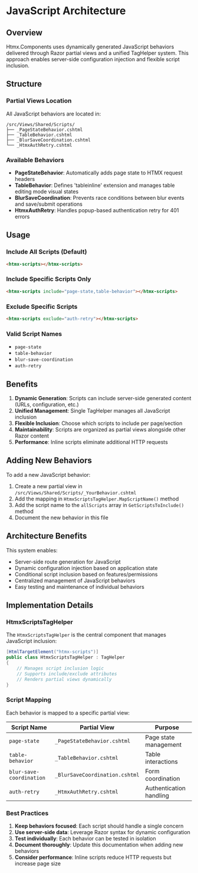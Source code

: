 # JavaScript Architecture

## Overview

Htmx.Components uses dynamically generated JavaScript behaviors delivered through Razor partial views and a unified TagHelper system. This approach enables server-side configuration injection and flexible script inclusion.

## Structure

### Partial Views Location
All JavaScript behaviors are located in:
```
/src/Views/Shared/Scripts/
├── _PageStateBehavior.cshtml
├── _TableBehavior.cshtml  
├── _BlurSaveCoordination.cshtml
└── _HtmxAuthRetry.cshtml
```

### Available Behaviors

- **PageStateBehavior**: Automatically adds page state to HTMX request headers
- **TableBehavior**: Defines 'tableinline' extension and manages table editing mode visual states
- **BlurSaveCoordination**: Prevents race conditions between blur events and save/submit operations
- **HtmxAuthRetry**: Handles popup-based authentication retry for 401 errors

## Usage

### Include All Scripts (Default)
```html
<htmx-scripts></htmx-scripts>
```

### Include Specific Scripts Only
```html
<htmx-scripts include="page-state,table-behavior"></htmx-scripts>
```

### Exclude Specific Scripts
```html
<htmx-scripts exclude="auth-retry"></htmx-scripts>
```

### Valid Script Names
- `page-state`
- `table-behavior` 
- `blur-save-coordination`
- `auth-retry`

## Benefits

1. **Dynamic Generation**: Scripts can include server-side generated content (URLs, configuration, etc.)
2. **Unified Management**: Single TagHelper manages all JavaScript inclusion
3. **Flexible Inclusion**: Choose which scripts to include per page/section
4. **Maintainability**: Scripts are organized as partial views alongside other Razor content
5. **Performance**: Inline scripts eliminate additional HTTP requests

## Adding New Behaviors

To add a new JavaScript behavior:

1. Create a new partial view in `/src/Views/Shared/Scripts/_YourBehavior.cshtml`
2. Add the mapping in `HtmxScriptsTagHelper.MapScriptName()` method
3. Add the script name to the `allScripts` array in `GetScriptsToInclude()` method
4. Document the new behavior in this file

## Architecture Benefits

This system enables:
- Server-side route generation for JavaScript
- Dynamic configuration injection based on application state
- Conditional script inclusion based on features/permissions
- Centralized management of JavaScript behaviors
- Easy testing and maintenance of individual behaviors

## Implementation Details

### HtmxScriptsTagHelper

The `HtmxScriptsTagHelper` is the central component that manages JavaScript inclusion:

```csharp
[HtmlTargetElement("htmx-scripts")]
public class HtmxScriptsTagHelper : TagHelper
{
    // Manages script inclusion logic
    // Supports include/exclude attributes
    // Renders partial views dynamically
}
```

### Script Mapping

Each behavior is mapped to a specific partial view:

| Script Name | Partial View | Purpose |
|-------------|-------------|---------|
| `page-state` | `_PageStateBehavior.cshtml` | Page state management |
| `table-behavior` | `_TableBehavior.cshtml` | Table interactions |
| `blur-save-coordination` | `_BlurSaveCoordination.cshtml` | Form coordination |
| `auth-retry` | `_HtmxAuthRetry.cshtml` | Authentication handling |

### Best Practices

1. **Keep behaviors focused**: Each script should handle a single concern
2. **Use server-side data**: Leverage Razor syntax for dynamic configuration
3. **Test individually**: Each behavior can be tested in isolation
4. **Document thoroughly**: Update this documentation when adding new behaviors
5. **Consider performance**: Inline scripts reduce HTTP requests but increase page size
